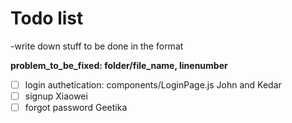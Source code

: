 # Todo list

-write down stuff to be done in the format

**problem_to_be_fixed: folder/file_name, linenumber**

* [ ] login authetication: components/LoginPage.js
      John and Kedar
* [ ] signup
      Xiaowei
* [ ] forgot password
      Geetika
